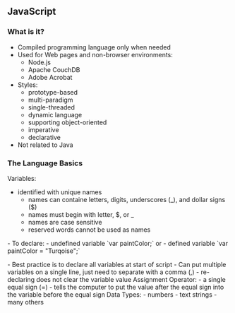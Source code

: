 ## JavaScript

### What is it?
- Compiled programming language only when needed
- Used for Web pages and non-browser environments:
  - Node.js
  - Apache CouchDB
  - Adobe Acrobat
- Styles:
  - prototype-based
  - multi-paradigm
  - single-threaded
  - dynamic language
  - supporting object-oriented
  - imperative
  - declarative
- Not related to Java

### The Language Basics
Variables:
- identified with unique names
  - names can containe letters, digits, underscores (_), and dollar signs ($)
  - names must begin with letter, $, or _
  - names are case sensitive
  - reserved words cannot be used as names
<p>- To declare:
  - undefined variable
  `var paintColor;`
  or
  - defined variable
  `var paintColor = "Turqoise";`</p>
- Best practice is to declare all variables at start of script
- Can put multiple variables on a single line, just need to separate with a comma (,)
- re-declaring does not clear the variable value
Assignment Operator:
- a single equal sign (=)
- tells the computer to put the value after the equal sign into the variable before the equal sign
Data Types:
- numbers
- text strings
- many others
